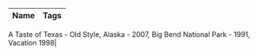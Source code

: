 ﻿Name|Tags
-|-|
A Taste of Texas - Old Style,
Alaska - 2007,
Big Bend National Park - 1991,
Vacation 1998|